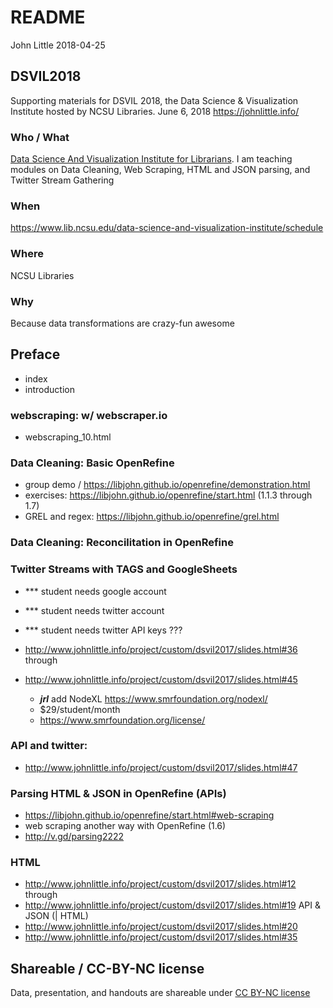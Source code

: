 README
================
John Little
2018-04-25

DSVIL2018
---------

Supporting materials for DSVIL 2018, the Data Science & Visualization Institute hosted by NCSU Libraries. June 6, 2018 <https://johnlittle.info/>

### Who / What

[Data Science And Visualization Institute for Librarians](https://www.lib.ncsu.edu/data-science-and-visualization-institute/). I am teaching modules on Data Cleaning, Web Scraping, HTML and JSON parsing, and Twitter Stream Gathering

### When

<https://www.lib.ncsu.edu/data-science-and-visualization-institute/schedule>

### Where

NCSU Libraries

### Why

Because data transformations are crazy-fun awesome

Preface
-------

-   index
-   introduction

### webscraping: w/ webscraper.io

-   webscraping\_10.html

### Data Cleaning: Basic OpenRefine

-   group demo / <https://libjohn.github.io/openrefine/demonstration.html>
-   exercises: <https://libjohn.github.io/openrefine/start.html> (1.1.3 through 1.7)
-   GREL and regex: <https://libjohn.github.io/openrefine/grel.html>

### Data Cleaning: Reconcilitation in OpenRefine

### Twitter Streams with TAGS and GoogleSheets

-   \*\*\* student needs google account
-   \*\*\* student needs twitter account
-   \*\*\* student needs twitter API keys ???
-   <http://www.johnlittle.info/project/custom/dsvil2017/slides.html#36> through
-   <http://www.johnlittle.info/project/custom/dsvil2017/slides.html#45>

    -   ***jrl*** add NodeXL <https://www.smrfoundation.org/nodexl/>
    -   $29/student/month
    -   <https://www.smrfoundation.org/license/>

### API and twitter:

-   <http://www.johnlittle.info/project/custom/dsvil2017/slides.html#47>

### Parsing HTML & JSON in OpenRefine (APIs)

-   <https://libjohn.github.io/openrefine/start.html#web-scraping>
-   web scraping another way with OpenRefine (1.6)
-   <http://v.gd/parsing2222>

### HTML

-   <http://www.johnlittle.info/project/custom/dsvil2017/slides.html#12> through
-   <http://www.johnlittle.info/project/custom/dsvil2017/slides.html#19> API & JSON (| HTML)
-   <http://www.johnlittle.info/project/custom/dsvil2017/slides.html#20>
-   <http://www.johnlittle.info/project/custom/dsvil2017/slides.html#35>

Shareable / CC-BY-NC license
----------------------------

Data, presentation, and handouts are shareable under [CC BY-NC license](https://creativecommons.org/licenses/by-nc/4.0/)
